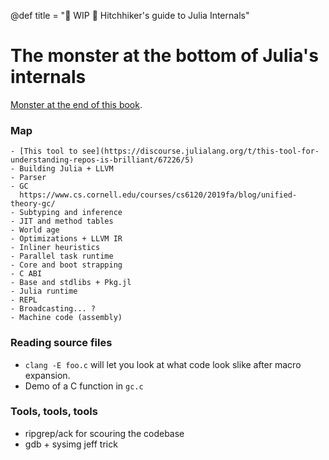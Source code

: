 @def title = "🚧 WIP 🚧 Hitchhiker's guide to Julia Internals"

# The monster at the bottom of Julia's internals

[Monster at the end of this book](https://www.youtube.com/watch?v=r3947-T_hHw).

### Map

    - [This tool to see](https://discourse.julialang.org/t/this-tool-for-understanding-repos-is-brilliant/67226/5)
    - Building Julia + LLVM
    - Parser
    - GC
      https://www.cs.cornell.edu/courses/cs6120/2019fa/blog/unified-theory-gc/
    - Subtyping and inference
    - JIT and method tables
    - World age
    - Optimizations + LLVM IR
    - Inliner heuristics
    - Parallel task runtime
    - Core and boot strapping
    - C ABI
    - Base and stdlibs + Pkg.jl
    - Julia runtime
    - REPL
    - Broadcasting... ?
    - Machine code (assembly)
    
### Reading source files
- `clang -E foo.c` will let you look at what code look slike after macro expansion.
- Demo of a C function in `gc.c`

### Tools, tools, tools
- ripgrep/ack for scouring the codebase
- gdb + sysimg jeff trick

